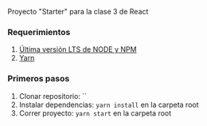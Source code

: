 Proyecto "Starter" para la clase 3 de React

### Requerimientos

1. [Última versión LTS de NODE y NPM](https://nodejs.org/en/)
2. [Yarn](https://classic.yarnpkg.com/en/docs/install/#mac-stable)

### Primeros pasos

1. Clonar repositorio: ``
2. Instalar dependencias: `yarn install` en la carpeta root
3. Correr proyecto: `yarn start` en la carpeta root
